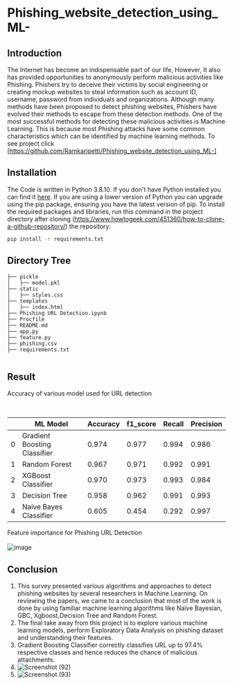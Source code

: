 # Phishing_website_detection_using_ML-
## Introduction

The Internet has become an indispensable part of our life, However, It also has provided opportunities to anonymously perform malicious activities like Phishing. Phishers try to deceive their victims by social engineering or creating mockup websites to steal information such as account ID, username, password from individuals and organizations. Although many methods have been proposed to detect phishing websites, Phishers have evolved their methods to escape from these detection methods. One of the most successful methods for detecting these malicious activities is Machine Learning. This is because most Phishing attacks have some common characteristics which can be identified by machine learning methods. To see project click [https://github.com/Ramkaripetti/Phishing_website_detection_using_ML-]


## Installation
The Code is written in Python 3.8.10. If you don't have Python installed you can find it [here](https://www.python.org/downloads/). If you are using a lower version of Python you can upgrade using the pip package, ensuring you have the latest version of pip. To install the required packages and libraries, run this command in the project directory after cloning (https://www.howtogeek.com/451360/how-to-clone-a-github-repository/) the repository:
```bash
pip install -r requirements.txt
```

## Directory Tree 
```
├── pickle
│   ├── model.pkl
├── static
│   ├── styles.css
├── templates
│   ├── index.html
├── Phishing URL Detection.ipynb
├── Procfile
├── README.md
├── app.py
├── feature.py
├── phishing.csv
├── requirements.txt


```
## Result

Accuracy of various model used for URL detection
<br>

<br>

||ML Model|	Accuracy|  	f1_score|	Recall|	Precision|
|---|---|---|---|---|---|
0|	Gradient Boosting Classifier|	0.974|	0.977|	0.994|	0.986|
1|	Random Forest|	                0.967|	0.971|	0.992|	0.991|
2|	XGBoost Classifier| 	        0.970|	0.973|	0.993|	0.984|
3|	Decision Tree|      	        0.958|	0.962|	0.991|	0.993|
4|	Naive Bayes Classifier|     	0.605|	0.454|	0.292|	0.997|

Feature importance for Phishing URL Detection 
<br><br>
![image](https://github.com/Ramkaripetti/Phishing_website_detection_using_ML-/assets/166406095/4f4f80a3-6437-47f4-b178-3bba8ad844bd)





## Conclusion
1. This survey presented various algorithms and approaches to detect phishing websites by several researchers in Machine Learning. On reviewing the papers, we came to a conclusion that most of the work is done by using familiar machine learning algorithms like Naïve Bayesian, GBC, Xgboost,Decision Tree and Random Forest.
2. The final take away from this project is to explore various machine learning models, perform Exploratory Data Analysis on phishing dataset and understanding their features. 
3. Gradient Boosting Classifier correctly classifies URL up to 97.4% respective classes and hence reduces the chance of malicious attachments.
4. ![Screenshot (92)](https://github.com/Ramkaripetti/Phishing_website_detection_using_ML-/assets/166406095/cca175cb-a3c4-4592-b9dd-f24c2c9b9e35)
5. ![Screenshot (93)](https://github.com/Ramkaripetti/Phishing_website_detection_using_ML-/assets/166406095/1b0268f5-2d21-44e7-b65d-109ca3ad9060)




